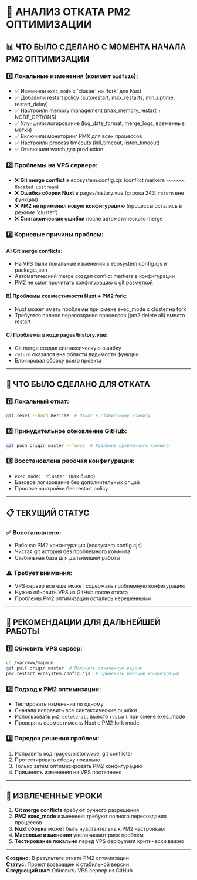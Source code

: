 # 🔄 АНАЛИЗ ОТКАТА PM2 ОПТИМИЗАЦИИ

## 📊 ЧТО БЫЛО СДЕЛАНО С МОМЕНТА НАЧАЛА PM2 ОПТИМИЗАЦИИ

### 1️⃣ **Локальные изменения** (коммит `e1df816`):
- ✅ Изменили `exec_mode` с 'cluster' на 'fork' для Nuxt
- ✅ Добавили restart policy (autorestart, max_restarts, min_uptime, restart_delay)
- ✅ Настроили memory management (max_memory_restart + NODE_OPTIONS)
- ✅ Улучшили логирование (log_date_format, merge_logs, временные метки)
- ✅ Включили мониторинг PMX для всех процессов
- ✅ Настроили process timeouts (kill_timeout, listen_timeout)
- ✅ Отключили watch для production

### 2️⃣ **Проблемы на VPS сервере**:
- ❌ **Git merge conflict** в ecosystem.config.cjs (conflict markers `<<<<<<< Updated upstream`)
- ❌ **Ошибка сборки Nuxt** в pages/history.vue (строка 243: `return` вне функции)
- ❌ **PM2 не применил новую конфигурацию** (процессы остались в режиме 'cluster')
- ❌ **Синтаксические ошибки** после автоматического merge

### 3️⃣ **Корневые причины проблем**:

#### A) **Git merge conflicts**:
- На VPS были локальные изменения в ecosystem.config.cjs и package.json
- Автоматический merge создал conflict markers в конфигурации
- PM2 не смог прочитать конфигурацию с git разметкой

#### B) **Проблемы совместимости Nuxt + PM2 fork**:
- Nuxt может иметь проблемы при смене exec_mode с cluster на fork
- Требуется полное пересоздание процессов (pm2 delete all) вместо restart

#### C) **Проблемы в коде pages/history.vue**:
- Git merge создал синтаксическую ошибку
- `return` оказался вне области видимости функции
- Блокировал сборку всего проекта

---

## 🔄 ЧТО БЫЛО СДЕЛАНО ДЛЯ ОТКАТА

### 1️⃣ **Локальный откат**:
```bash
git reset --hard 8e71cae  # Откат к стабильному коммиту
```

### 2️⃣ **Принудительное обновление GitHub**:
```bash
git push origin master --force  # Удаление проблемного коммита
```

### 3️⃣ **Восстановлена рабочая конфигурация**:
- `exec_mode: 'cluster'` (как было)
- Базовое логирование без дополнительных опций
- Простые настройки без restart policy

---

## 📋 ТЕКУЩИЙ СТАТУС

### ✅ **Восстановлено**:
- Рабочая PM2 конфигурация (ecosystem.config.cjs)
- Чистая git история без проблемного коммита
- Стабильная база для дальнейшей работы

### ⚠️ **Требует внимания**:
- VPS сервер все еще может содержать проблемную конфигурацию
- Нужно обновить VPS из GitHub после отката
- Проблемы PM2 оптимизации остались нерешенными

---

## 🎯 РЕКОМЕНДАЦИИ ДЛЯ ДАЛЬНЕЙШЕЙ РАБОТЫ

### 1️⃣ **Обновить VPS сервер**:
```bash
cd /var/www/mapmon
git pull origin master  # Получить откаченную версию
pm2 restart ecosystem.config.cjs  # Применить рабочую конфигурацию
```

### 2️⃣ **Подход к PM2 оптимизации**:
- Тестировать изменения по одному
- Сначала исправить все синтаксические ошибки
- Использовать `pm2 delete all` вместо `restart` при смене exec_mode
- Проверять совместимость Nuxt с PM2 fork mode

### 3️⃣ **Порядок решения проблем**:
1. Исправить код (pages/history.vue, git conflicts)
2. Протестировать сборку локально
3. Только затем оптимизировать PM2 конфигурацию
4. Применять изменения на VPS постепенно

---

## 🚨 ИЗВЛЕЧЕННЫЕ УРОКИ

1. **Git merge conflicts** требуют ручного разрешения
2. **PM2 exec_mode** изменения требуют полного пересоздания процессов  
3. **Nuxt сборка** может быть чувствительна к PM2 настройкам
4. **Массовые изменения** увеличивают риск проблем
5. **Тестирование локально** перед VPS deployment критически важно

---

**Создано:** В результате отката PM2 оптимизации  
**Статус:** Проект возвращен к стабильной версии  
**Следующий шаг:** Обновить VPS сервер из GitHub 